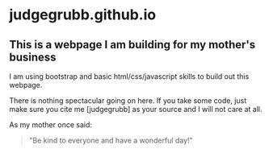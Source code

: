 judgegrubb.github.io
====================

## This is a webpage I am building for my mother's business

I am using bootstrap and basic html/css/javascript skills to build out this webpage.

There is nothing spectacular going on here. If you take some code, just make sure you cite me [judgegrubb] as your source and I will not care at all.

As my mother once said:
>"Be kind to everyone and have a wonderful day!"

